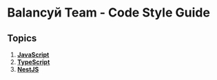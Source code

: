 # Balancyй Team - Code Style Guide


## Topics

1. [**JavaScript**](docs/javascript.md)
2. [**TypeScript**](docs/typescript.md)
3. [**NestJS**](docs/nestjs.md)